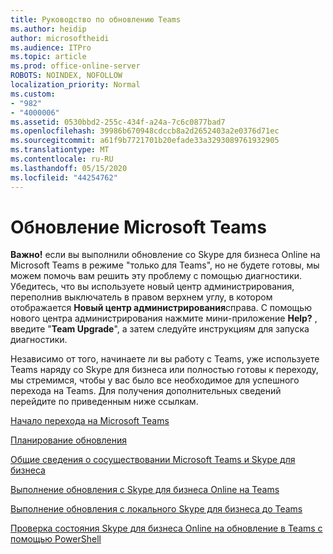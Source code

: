 ```yaml
---
title: Руководство по обновлению Teams
ms.author: heidip
author: microsoftheidi
ms.audience: ITPro
ms.topic: article
ms.prod: office-online-server
ROBOTS: NOINDEX, NOFOLLOW
localization_priority: Normal
ms.custom:
- "982"
- "4000006"
ms.assetid: 0530bbd2-255c-434f-a24a-7c6c0877bad7
ms.openlocfilehash: 39986b670948cdccb8a2d2652403a2e0376d71ec
ms.sourcegitcommit: a61f9b7721701b20efade33a3293089761932905
ms.translationtype: MT
ms.contentlocale: ru-RU
ms.lasthandoff: 05/15/2020
ms.locfileid: "44254762"
---
```

# <a name="microsoft-teams-upgrade"></a>Обновление Microsoft Teams

**Важно!** если вы выполнили обновление со Skype для бизнеса Online на Microsoft Teams в режиме "только для Teams", но не будете готовы, мы можем помочь вам решить эту проблему с помощью диагностики. Убедитесь, что вы используете новый центр администрирования, переполнив выключатель в правом верхнем углу, в котором отображается **Новый центр администрирования**справа. С помощью нового центра администрирования нажмите мини-приложение **Help?** , введите "**Team Upgrade**", а затем следуйте инструкциям для запуска диагностики.

Независимо от того, начинаете ли вы работу с Teams, уже используете Teams наряду со Skype для бизнеса или полностью готовы к переходу, мы стремимся, чтобы у вас было все необходимое для успешного перехода на Teams. Для получения дополнительных сведений перейдите по приведенным ниже ссылкам.

[Начало перехода на Microsoft Teams](https://docs.microsoft.com/MicrosoftTeams/upgrade-start-here)

[Планирование обновления](https://docs.microsoft.com/MicrosoftTeams/upgrade-plan-journey)

[Общие сведения о сосуществовании Microsoft Teams и Skype для бизнеса](https://docs.microsoft.com/MicrosoftTeams/teams-and-skypeforbusiness-coexistence-and-interoperability)

[Выполнение обновления с Skype для бизнеса Online на Teams](https://docs.microsoft.com/MicrosoftTeams/upgrade-to-teams-execute-skypeforbusinessonline)

[Выполнение обновления с локального Skype для бизнеса до Teams](https://docs.microsoft.com/MicrosoftTeams/upgrade-to-teams-execute-skypeforbusinesshybridonprem)
 
[Проверка состояния Skype для бизнеса Online на обновление в Teams с помощью PowerShell](https://docs.microsoft.com/powershell/module/skype/get-csteamsupgradestatus?view=skype-ps)
